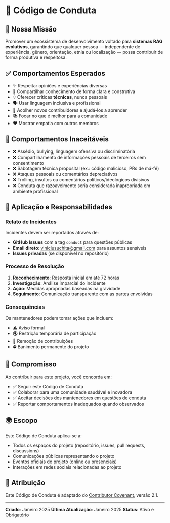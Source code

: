 # 📜 Código de Conduta

## 🎯 Nossa Missão

Promover um ecossistema de desenvolvimento voltado para **sistemas RAG evolutivos**, garantindo que qualquer pessoa — independente de experiência, gênero, orientação, etnia ou localização — possa contribuir de forma produtiva e respeitosa.

## ✅ Comportamentos Esperados

- ✨ Respeitar opiniões e experiências diversas
- 🤝 Compartilhar conhecimento de forma clara e construtiva
- 💡 Oferecer críticas **técnicas**, nunca pessoais
- 🗣️ Usar linguagem inclusiva e profissional
- 🌟 Acolher novos contribuidores e ajudá-los a aprender
- 📚 Focar no que é melhor para a comunidade
- ❤️ Mostrar empatia com outros membros

## 🚫 Comportamentos Inaceitáveis

- ❌ Assédio, bullying, linguagem ofensiva ou discriminatória
- ❌ Compartilhamento de informações pessoais de terceiros sem consentimento
- ❌ Sabotagem técnica proposital (ex.: código malicioso, PRs de má-fé)
- ❌ Ataques pessoais ou comentários depreciativos
- ❌ Trolling, insultos ou comentários políticos/ideológicos divisivos
- ❌ Conduta que razoavelmente seria considerada inapropriada em ambiente profissional

## 🔧 Aplicação e Responsabilidades

### Relato de Incidentes

Incidentes devem ser reportados através de:

- **GitHub Issues** com a tag `conduct` para questões públicas
- **Email direto**: [viniciusuchita@gmail.com](mailto:viniciusuchita@gmail.com) para assuntos sensíveis
- **Issues privadas** (se disponível no repositório)

### Processo de Resolução

1. **Reconhecimento**: Resposta inicial em até 72 horas
2. **Investigação**: Análise imparcial do incidente
3. **Ação**: Medidas apropriadas baseadas na gravidade
4. **Seguimento**: Comunicação transparente com as partes envolvidas

### Consequências

Os mantenedores podem tomar ações que incluem:

- ⚠️ Aviso formal
- 🔇 Restrição temporária de participação
- 🚫 Remoção de contribuições
- ⛔ Banimento permanente do projeto

## 📌 Compromisso

Ao contribuir para este projeto, você concorda em:

- ✅ Seguir este Código de Conduta
- ✅ Colaborar para uma comunidade saudável e inovadora
- ✅ Aceitar decisões dos mantenedores em questões de conduta
- ✅ Reportar comportamentos inadequados quando observados

## 🌍 Escopo

Este Código de Conduta aplica-se a:

- Todos os espaços do projeto (repositório, issues, pull requests, discussions)
- Comunicações públicas representando o projeto
- Eventos oficiais do projeto (online ou presenciais)
- Interações em redes sociais relacionadas ao projeto

## 📖 Atribuição

Este Código de Conduta é adaptado do [Contributor Covenant](https://www.contributor-covenant.org/), versão 2.1.

---

**Criado**: Janeiro 2025
**Última Atualização**: Janeiro 2025
**Status**: Ativo e Obrigatório

